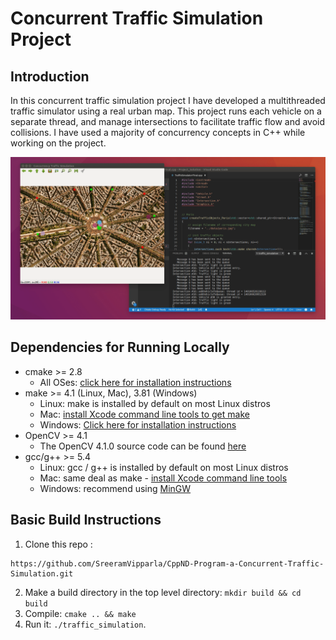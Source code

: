 # Concurrent Traffic Simulation Project

## Introduction

In this concurrent traffic simulation project I have developed a multithreaded traffic simulator using a real urban map. This project runs each vehicle on a separate thread, and manage intersections to facilitate traffic flow and avoid collisions. I have used a majority of concurrency concepts in C++ while working on the project.

<img src="data/traffic_simulation.gif"/>


## Dependencies for Running Locally
* cmake >= 2.8
  * All OSes: [click here for installation instructions](https://cmake.org/install/)
* make >= 4.1 (Linux, Mac), 3.81 (Windows)
  * Linux: make is installed by default on most Linux distros
  * Mac: [install Xcode command line tools to get make](https://developer.apple.com/xcode/features/)
  * Windows: [Click here for installation instructions](http://gnuwin32.sourceforge.net/packages/make.htm)
* OpenCV >= 4.1
  * The OpenCV 4.1.0 source code can be found [here](https://github.com/opencv/opencv/tree/4.1.0)
* gcc/g++ >= 5.4
  * Linux: gcc / g++ is installed by default on most Linux distros
  * Mac: same deal as make - [install Xcode command line tools](https://developer.apple.com/xcode/features/)
  * Windows: recommend using [MinGW](http://www.mingw.org/)

## Basic Build Instructions

1. Clone this repo :
```
https://github.com/SreeramVipparla/CppND-Program-a-Concurrent-Traffic-Simulation.git
``` 
2. Make a build directory in the top level directory: `mkdir build && cd build`
3. Compile: `cmake .. && make`
4. Run it: `./traffic_simulation`.

